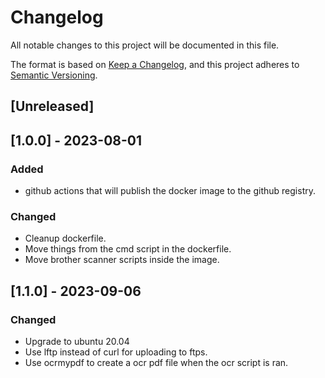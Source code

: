 # Changelog

All notable changes to this project will be documented in this file.

The format is based on [Keep a Changelog](https://keepachangelog.com/en/1.0.0/),
and this project adheres to [Semantic Versioning](https://semver.org/spec/v2.0.0.html).

## [Unreleased]

## [1.0.0] - 2023-08-01
### Added
- github actions that will publish the docker image to the github registry.

### Changed
- Cleanup dockerfile.
- Move things from the cmd script in the dockerfile.
- Move brother scanner scripts inside the image.

## [1.1.0] - 2023-09-06
### Changed
- Upgrade to ubuntu 20.04
- Use lftp instead of curl for uploading to ftps.
- Use ocrmypdf to create a ocr pdf file when the ocr script is ran.
